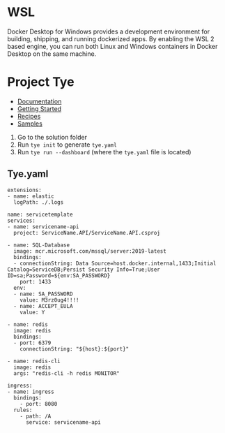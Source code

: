 # WSL

Docker Desktop for Windows provides a development environment for building, shipping, and running dockerized apps. By enabling the WSL 2 based engine, you can run both Linux and Windows containers in Docker Desktop on the same machine.

# Project Tye

- [Documentation](https://github.com/dotnet/tye/blob/main/docs/README.md)
- [Getting Started](https://github.com/dotnet/tye/blob/main/docs/getting_started.md)
- [Recipes](https://github.com/dotnet/tye/tree/main/docs/recipes)
- [Samples](https://github.com/dotnet/tye/tree/main/samples)

1. Go to the solution folder
2. Run ```tye init``` to generate ```tye.yaml```
3. Run ```tye run --dashboard``` (where the ```tye.yaml``` file is located)

## Tye.yaml

```
extensions:
- name: elastic
  logPath: ./.logs

name: servicetemplate
services:
- name: servicename-api
  project: ServiceName.API/ServiceName.API.csproj

- name: SQL-Database
  image: mcr.microsoft.com/mssql/server:2019-latest
  bindings:
  - connectionString: Data Source=host.docker.internal,1433;Initial Catalog=ServiceDB;Persist Security Info=True;User ID=sa;Password=${env:SA_PASSWORD}
    port: 1433
  env:
  - name: SA_PASSWORD
    value: M3rz0ug4!!!!
  - name: ACCEPT_EULA
    value: Y

- name: redis
  image: redis
  bindings:
  - port: 6379
    connectionString: "${host}:${port}"

- name: redis-cli
  image: redis
  args: "redis-cli -h redis MONITOR"

ingress:
- name: ingress
  bindings:
    - port: 8080
  rules:
    - path: /A
      service: servicename-api
```

